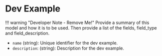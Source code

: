 # Dev Example

!!! warning "Developer Note - Remove Me!"
    Provide a summary of this model and how it is to be used. Then provide a list of the
    fields, field_type and field_description.

- `name` (string): Unique identifier for the dev example.
- `description`: (string): Description for the dev example.
